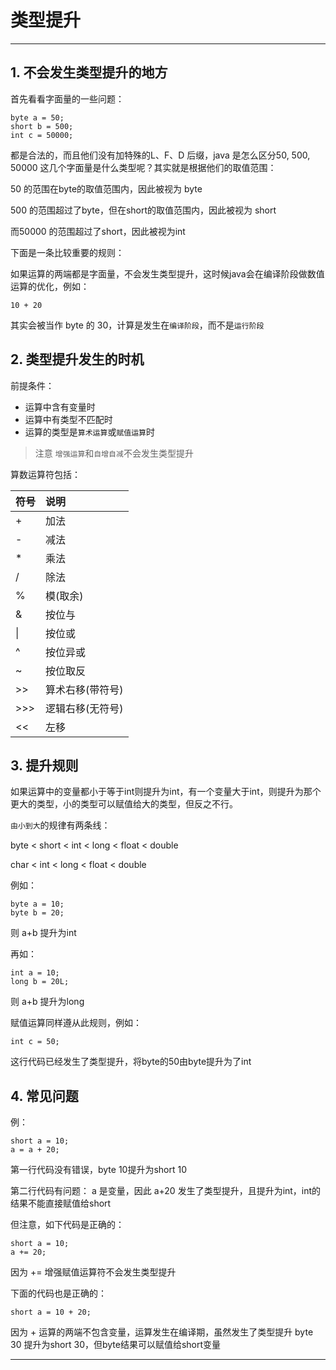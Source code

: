 # 类型提升

---

## 1. 不会发生类型提升的地方

首先看看字面量的一些问题：

```
byte a = 50;
short b = 500;
int c = 50000;
```
都是合法的，而且他们没有加特殊的L、F、D 后缀，java 是怎么区分50, 500, 50000 这几个字面量是什么类型呢？其实就是根据他们的取值范围：

50 的范围在byte的取值范围内，因此被视为 byte

500 的范围超过了byte，但在short的取值范围内，因此被视为 short

而50000 的范围超过了short，因此被视为int

下面是一条比较重要的规则：

如果运算的两端都是字面量，不会发生类型提升，这时候java会在编译阶段做数值运算的优化，例如：

```
10 + 20  
```
其实会被当作 byte 的 30，计算是发生在`编译阶段`，而不是`运行阶段`

## 2. 类型提升发生的时机

前提条件：

* 运算中含有变量时
* 运算中有类型不匹配时
* 运算的类型是`算术运算`或`赋值运算`时

> 注意 `增强运算`和`自增自减`不会发生类型提升

算数运算符包括：

| 符号 | 说明 |
| :--- | :--- |
| + | 加法 |
| - | 减法 |
| * | 乘法 |
| / | 除法 |
| % | 模(取余) |
| & | 按位与 |
| \| | 按位或 |
| ^ | 按位异或 |
| ~ | 按位取反 |
| >> | 算术右移(带符号) |
| >>> | 逻辑右移(无符号) |
| << | 左移 |



## 3. 提升规则

如果运算中的变量都小于等于int则提升为int，有一个变量大于int，则提升为那个更大的类型，小的类型可以赋值给大的类型，但反之不行。

`由小到大`的规律有两条线：

byte  <  short  <  int < long < float < double

char < int < long < float < double

例如：

```
byte a = 10;
byte b = 20;
```

则 a+b 提升为int

再如：

```
int a = 10;
long b = 20L;

```
则 a+b 提升为long


赋值运算同样遵从此规则，例如：

```
int c = 50;
```
这行代码已经发生了类型提升，将byte的50由byte提升为了int

## 4. 常见问题

例：

```
short a = 10;
a = a + 20;
```
第一行代码没有错误，byte 10提升为short 10

第二行代码有问题： a 是变量，因此 a+20 发生了类型提升，且提升为int，int的结果不能直接赋值给short

但注意，如下代码是正确的：
```
short a = 10;
a += 20;
```
因为 += 增强赋值运算符不会发生类型提升

下面的代码也是正确的：
```
short a = 10 + 20;
```
因为 + 运算的两端不包含变量，运算发生在编译期，虽然发生了类型提升 byte 30 提升为short 30，但byte结果可以赋值给short变量

---
